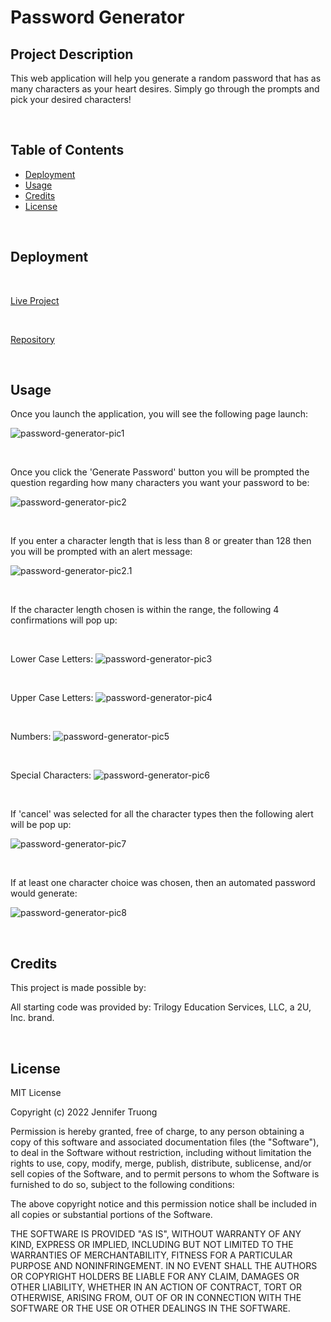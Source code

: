 # Password Generator 

## Project Description

This web application will help you generate a random password that has as many characters as your heart desires. Simply go through the prompts and pick your desired characters!

<br/>

## Table of Contents

- [Deployment](#installation)
- [Usage](#Usage)
- [Credits](#Credits)
- [License](#license)

<br/>

## Deployment

<br/>

[Live Project](https://jentruong09.github.io/password-generator/)

<br/>

[Repository](https://github.com/jentruong09/password-generator)

<br/>

## Usage
Once you launch the application, you will see the following page launch:

![password-generator-pic1](/assets/images/hw3_1.jpg)

<br/>

Once you click the 'Generate Password' button you will be prompted the question regarding how many characters you want your password to be:

![password-generator-pic2](/assets/images/hw3_2.jpg)

<br/>

If you enter a character length that is less than 8 or greater than 128 then you will be prompted with an alert message:

![password-generator-pic2.1](/assets/images/hw3_2.1.jpg)

<br/>

If the character length chosen is within the range, the following 4 confirmations will pop up:

<br/>

Lower Case Letters:
![password-generator-pic3](/assets/images/hw3_3.jpg)

<br/>

Upper Case Letters:
![password-generator-pic4](/assets/images/hw3_4.jpg)

<br/>

Numbers:
![password-generator-pic5](/assets/images/hw3_5.jpg)

<br/>

Special Characters:
![password-generator-pic6](/assets/images/hw3_6.jpg)

<br/>

If 'cancel' was selected for all the character types then the following alert will be pop up:

![password-generator-pic7](/assets/images/hw3_7.jpg)

<br/>

If at least one character choice was chosen, then an automated password would generate:

![password-generator-pic8](/assets/images/hw3_8.jpg)

<br/>

## Credits
This project is made possible by:

All starting code was provided by: Trilogy Education Services, LLC, a 2U, Inc. brand.

<br/>

## License 

MIT License

Copyright (c) 2022 Jennifer Truong

Permission is hereby granted, free of charge, to any person obtaining a copy
of this software and associated documentation files (the "Software"), to deal
in the Software without restriction, including without limitation the rights
to use, copy, modify, merge, publish, distribute, sublicense, and/or sell
copies of the Software, and to permit persons to whom the Software is
furnished to do so, subject to the following conditions:

The above copyright notice and this permission notice shall be included in all
copies or substantial portions of the Software.

THE SOFTWARE IS PROVIDED "AS IS", WITHOUT WARRANTY OF ANY KIND, EXPRESS OR
IMPLIED, INCLUDING BUT NOT LIMITED TO THE WARRANTIES OF MERCHANTABILITY,
FITNESS FOR A PARTICULAR PURPOSE AND NONINFRINGEMENT. IN NO EVENT SHALL THE
AUTHORS OR COPYRIGHT HOLDERS BE LIABLE FOR ANY CLAIM, DAMAGES OR OTHER
LIABILITY, WHETHER IN AN ACTION OF CONTRACT, TORT OR OTHERWISE, ARISING FROM,
OUT OF OR IN CONNECTION WITH THE SOFTWARE OR THE USE OR OTHER DEALINGS IN THE
SOFTWARE.
